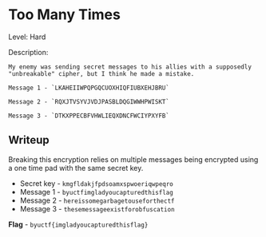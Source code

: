 # Too Many Times
Level: Hard

Description:
```
My enemy was sending secret messages to his allies with a supposedly "unbreakable" cipher, but I think he made a mistake.

Message 1 - `LKAHEIIWPQPGQCUOXHIQFIUBXEHJBRU`

Message 2 - `RQXJTVSYVJVDJPASBLDQGIWWHPWISKT`

Message 3 - `DTKXPPECBFVHWLIEQXDNCFWCIYPXYFB`
```

## Writeup
Breaking this encryption relies on multiple messages being encrypted using a one time pad with the same secret key. 

* Secret key - `kmgfldakjfpdsoamxspwoeriqwpeqro`
* Message 1 - `byuctfimgladyoucapturedthisflag`
* Message 2 - `hereissomegarbagetouseforthectf`
* Message 3 - `thesemessageexistforobfuscation`


**Flag** - `byuctf{imgladyoucapturedthisflag}`